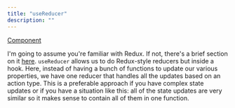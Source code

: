 ```yaml
---
title: "useReducer"
description: ""
---
```


[Component][reducer]

I'm going to assume you're familiar with Redux. If not, there's a brief section on it [here](https://redux.js.org/introduction/getting-started/). `useReducer` allows us to do Redux-style reducers but inside a hook. Here, instead of having a bunch of functions to update our various properties, we have one reducer that handles all the updates based on an action type. This is a preferable approach if you have complex state updates or if you have a situation like this: all of the state updates are very similar so it makes sense to contain all of them in one function.

[reducer]: https://codesandbox.io/s/github/btholt/react-hooks-examples-v4/tree/main?file=/src/Reducer.js
